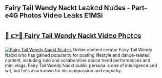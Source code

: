 ## Fairy Tail Wendy Nackt Le𝚊k𝚎d N𝚞𝚍es - Part-e4G Photos Vid𝚎o Le𝚊ks E1MSi

# <h2><a href="http://fb7bs1.evod.top/?m=Fairy+Tail+Wendy+Nackt">🔗 👉🔴 Fairy Tail Wendy Nackt Vid𝚎o Ph𝚘t𝚘s</a></h2>

[![Fairy Tail Wendy Nackt N𝚞d𝚎s](https://i.imgur.com/8V9OHl7.gif)](http://fb7bs1.evod.top/?m=Fairy+Tail+Wendy+Nackt)
Online content creator Fairy Tail Wendy Nackt who has gained popularity for posting lifestyle and dance-related content, including solo and collaborative dance trend performances and mini vlogs. Fairy Tail Wendy Nackt public persona is one of intelligence and wit, but he's also known for his compassion and empathy. 
